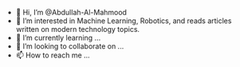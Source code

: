 - 👋 Hi, I’m @Abdullah-Al-Mahmood
- 👀 I’m interested in Machine Learning, Robotics, and reads articles written on modern technology topics.
- 🌱 I’m currently learning ...
- 💞️ I’m looking to collaborate on ...
- 📫 How to reach me ...

<!---
Abdullah-Al-Mahmood/Abdullah-Al-Mahmood is a ✨ special ✨ repository because its `README.md` (this file) appears on your GitHub profile.
You can click the Preview link to take a look at your changes.
--->
